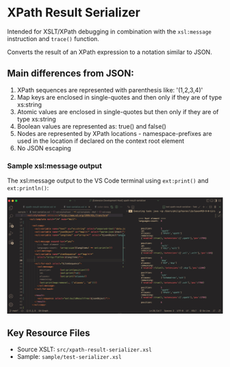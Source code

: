 # XPath Result Serializer

Intended for XSLT/XPath debugging in combination with the `xsl:message` instruction and `trace()` function.

Converts the result of an XPath expression to a notation similar to JSON.

## Main differences from JSON:

1. XPath sequences are represented with parenthesis like: '(1,2,3,4)'
2. Map keys are enclosed in single-quotes and then only if they are of type xs:string
3. Atomic values are enclosed in single-quotes but then only if they are of type xs:string
4. Boolean values are represented as: true() and false()
5. Nodes are represented by XPath locations - namespace-prefixes are used in the location if declared on the context root element
6. No JSON escaping


### Sample xsl:message output
The xsl:message output to the VS Code terminal using `ext:print()` and `ext:println()`:

![screenshot of xsl:message](sample/colorised-xpath.png)

## Key Resource Files
- Source XSLT: `src/xpath-result-serializer.xsl`
- Sample: `sample/test-serializer.xsl`